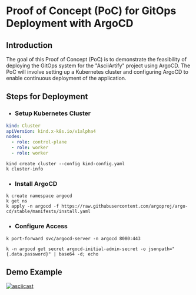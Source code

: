 # Proof of Concept (PoC) for GitOps Deployment with ArgoCD

## Introduction
The goal of this Proof of Concept (PoC) is to demonstrate the feasibility of deploying the GitOps system for the "AsciiArtify" project using ArgoCD. The PoC will involve setting up a Kubernetes cluster and configuring ArgoCD to enable continuous deployment of the application.

## Steps for Deployment

- ### Setup Kubernetes Cluster
```yaml
kind: Cluster
apiVersion: kind.x-k8s.io/v1alpha4
nodes:
  - role: control-plane
  - role: worker
  - role: worker
```

```
kind create cluster --config kind-config.yaml
k cluster-info
```

- ### Install ArgoCD
```
k create namespace argocd
k get ns
k apply -n argocd -f https://raw.githubusercontent.com/argoproj/argo-cd/stable/manifests/install.yaml
```

- ### Configure Access
```
k port-forward svc/argocd-server -n argocd 8080:443
```

```
k -n argocd get secret argocd-initial-admin-secret -o jsonpath="{.data.password}" | base64 -d; echo
```

## Demo Example
[![asciicast](https://asciinema.org/a/584380.svg)](https://asciinema.org/a/584380)
